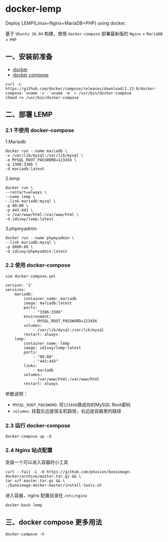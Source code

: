# docker-lemp

Deploy LEMP(Linux+Nginx+MariaDB+PHP) using docker.

基于 `Ubuntu 16.04` 构建，使用 `docker-compose` 部署最新版的 `Nginx` + `MariaDB` + `PHP`

## 一、安装前准备

* [docker](https://docs.docker.com/installation)
* [docker compose](https://docs.docker.com/compose/install)

```shell
curl -L https://github.com/docker/compose/releases/download/1.13.0/docker-compose-`uname -s`-`uname -m` > /usr/bin/docker-compose
chmod +x /usr/bin/docker-compose
```

## 二、部署 LEMP

### 2.1 不使用 docker-compose

1.Mariadb

```shell
docker run --name mariadb \
-v /var/lib/mysql:/var/lib/mysql \
-e MYSQL_ROOT_PASSWORD=123456 \
-p 3306:3306 \
-d mariadb:latest
```

2.lemp

```shell
docker run \
--restart=always \
--name lemp \
--link mariadb:mysql \
-p 80:80 \
-p 443:443 \
-v /var/www/html:/var/www/html \
-d idiswy/lemp:latest
```

3.phpmyadmin

```shell
docker run --name phpmyadmin \
--link mariadb:mysql \
-p 8080:80 \
-d idiswy/phpmyadmin:latest
```

### 2.2 使用 docker-compose

`vim docker-compose.yml`

```shell
version: '2'
services:
    mariadb:
        container_name: mariadb
        image: mariadb:latest
        ports:
            - "3306:3306"
        environment:
            - MYSQL_ROOT_PASSWORD=123456
        volumes:
            - /var/lib/mysql:/var/lib/mysql
        restart: always
    lemp:
        container_name: lemp
        image: idiswy/lemp:latest
        ports:
            - "80:80"
            - "443:443"
        links:
            - mariadb
        volumes:
            - /var/www/html:/var/www/html
        restart: always
```

参数说明：

- `MYSQL_ROOT_PASSWORD`: 将`123456`换成你的MySQL Root密码
- `volumes`: 挂载左边是宿主机路径，右边是容器里的路径

### 2.3 运行 docker-compose

```shell
docker-compose up -d
```

### 2.4 Nginx 站点配置

安装一个可以进入容器的小工具

```
curl --fail -L -O https://github.com/phusion/baseimage-docker/archive/master.tar.gz && \
tar xzf master.tar.gz && \
./baseimage-docker-master/install-tools.sh
```

进入容器，nginx 配置目录在 `/etc/nginx`

```
docker-bash lemp
```

## 三、docker compose 更多用法


```shell
docker-compose -h
```